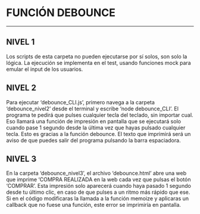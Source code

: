 # FUNCIÓN DEBOUNCE
---
## NIVEL 1

Los scripts de esta carpeta no pueden ejecutarse por sí solos, son solo la lógica. La ejecución se implementa en el test, usando funciones mock para emular el input de los usuarios.

## NIVEL 2

Para ejecutar ‘debounce_CLI.js’, primero navega a la carpeta ‘debounce_nivel2’ desde el terminal y escribe ‘node debounce_CLI’. El programa te pedirá que pulses cualquier tecla del teclado, sin importar cual. Eso llamará una función de impresión en pantalla que se ejecutará solo cuando pase 1 segundo desde la última vez que hayas pulsado cualquier tecla. Esto es gracias a la función debounce. El texto que imprimirá será un aviso de que puedes salir del programa pulsando la barra espaciadora.

## NIVEL 3

En la carpeta ‘debounce_nivel3’, el archivo ‘debounce.html’ abre una web que imprime ‘COMPRA REALIZADA en la web cada vez que pulsas el botón ‘COMPRAR’. Esta impresión solo aparecerá cuando haya pasado 1 segundo desde tu último clic, en caso de que pulses a un ritmo más rápido que ese.
Si en el código modificaras la llamada a la función memoize y aplicaras un callback que no fuese una función, este error se imprimiría en pantalla.
